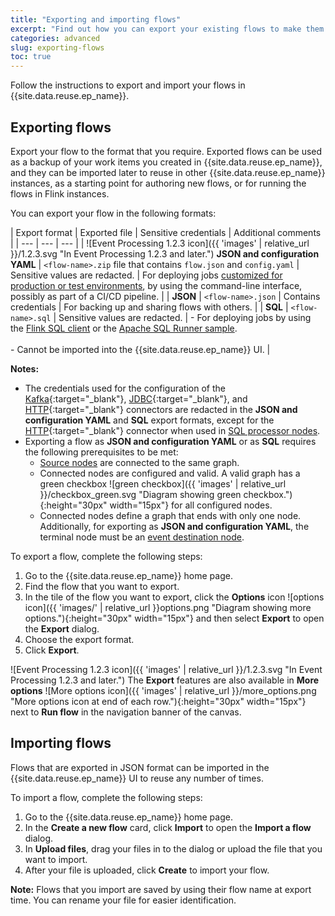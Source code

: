 ```yaml
---
title: "Exporting and importing flows"
excerpt: "Find out how you can export your existing flows to make them available for advanced authoring and for use in other Flink instances."
categories: advanced
slug: exporting-flows
toc: true
---
```


Follow the instructions to export and import your flows in {{site.data.reuse.ep_name}}.

## Exporting flows

Export your flow to the format that you require. Exported flows can be used as a backup of your work items you created in {{site.data.reuse.ep_name}}, and they can be imported later to reuse in other {{site.data.reuse.ep_name}} instances, as a starting point for authoring new flows, or for running the flows in Flink instances.

You can export your flow in the following formats:

| Export format | Exported file | Sensitive credentials | Additional comments |
| --- | --- | --- |
| ![Event Processing 1.2.3 icon]({{ 'images' | relative_url }}/1.2.3.svg "In Event Processing 1.2.3 and later.") **JSON and configuration YAML** | `<flow-name>.zip` file that contains `flow.json` and `config.yaml` |  Sensitive values are redacted. | For deploying jobs [customized for production or test environments](../deploying-customized), by using the command-line interface, possibly as part of a CI/CD pipeline. |
| **JSON** | `<flow-name>.json` | Contains credentials | For backing up and sharing flows with others. |
| **SQL** | `<flow-name>.sql` | Sensitive values are redacted. | - For deploying jobs by using the [Flink SQL client](../deploying-development) or the [Apache SQL Runner sample](../deploying-production). <br/> <br/> - Cannot be imported into the {{site.data.reuse.ep_name}} UI. |

   <!-- pattern node * Cannot be used for flows containing the [Detect patterns node](../../nodes/pattern). pattern node -->

**Notes:** 
* The credentials used for the configuration of the [Kafka](https://nightlies.apache.org/flink/flink-docs-release-1.19/docs/connectors/table/kafka/){:target="_blank"}, [JDBC](https://nightlies.apache.org/flink/flink-docs-release-1.19/docs/connectors/table/jdbc){:target="_blank"}, and [HTTP](https://github.com/getindata/flink-http-connector/blob/0.16.0/README.md){:target="_blank"} connectors are redacted in the **JSON and configuration YAML** and **SQL** export formats, except for the [HTTP](https://github.com/getindata/flink-http-connector/blob/0.16.0/README.md){:target="_blank"} connector when used in [SQL processor nodes](../../nodes/custom).
* Exporting a flow as **JSON and configuration YAML** or as **SQL** requires the following prerequisites to be met:
   - [Source nodes](../../nodes/eventnodes/#event-source) are connected to the same graph.
   - Connected nodes are configured and valid. A valid graph has a green checkbox ![green checkbox]({{ 'images' | relative_url }}/checkbox_green.svg "Diagram showing green checkbox."){:height="30px" width="15px"} for all configured nodes.
   - Connected nodes define a graph that ends with only one node. Additionally, for exporting as **JSON and configuration YAML**, the terminal node must be an [event destination node](../../nodes/eventnodes/#event-destination).

To export a flow, complete the following steps:

1. Go to the {{site.data.reuse.ep_name}} home page.
2. Find the flow that you want to export.
3. In the tile of the flow you want to export, click the **Options** icon ![options icon]({{ 'images/' | relative_url }}options.png "Diagram showing more options."){:height="30px" width="15px"} and then select **Export** to open the **Export** dialog.
4. Choose the export format.
5. Click **Export**.


![Event Processing 1.2.3 icon]({{ 'images' | relative_url }}/1.2.3.svg "In Event Processing 1.2.3 and later.") The **Export** features are also available in **More options** ![More options icon]({{ 'images' | relative_url }}/more_options.png "More options icon at end of each row."){:height="30px" width="15px"} next to **Run flow** in the navigation banner of the canvas.


## Importing flows

Flows that are exported in JSON format can be imported in the {{site.data.reuse.ep_name}} UI to reuse any number of times.

To import a flow, complete the following steps:

1. Go to the {{site.data.reuse.ep_name}} home page.
2. In the **Create a new flow** card, click **Import** to open the **Import a flow** dialog.
3. In **Upload files**, drag your files in to the dialog or upload the file that you want to import.
4. After your file is uploaded, click **Create** to import your flow.

**Note:** Flows that you import are saved by using their flow name at export time. You can rename your file for easier identification.